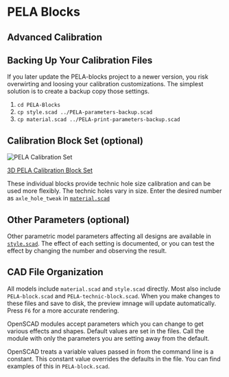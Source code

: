 # PELA Blocks
## Advanced Calibration

## Backing Up Your Calibration Files

If you later update the PELA-blocks project to a newer version, you risk overwirting and loosing your calibration customizations. The simplest solution is to create a backup copy those settings.

1. `cd PELA-Blocks`
1. `cp style.scad ../PELA-parameters-backup.scad`
1. `cp material.scad ../PELA-print-parameters-backup.scad`

## Calibration Block Set (optional)

![PELA Calibration Set](calibration/PELA-calibration-set.png)

[3D PELA Calibration Block Set](https://github.com/LEGO-Prototypes/PELA-parametric-blocks/blob/master/PELA-calibration-set.stl)

These individual blocks provide technic hole size calibration and can be used more flexibly. The technic holes vary in size. Enter the desired number as `axle_hole_tweak` in [`material.scad`](material.scad)

## Other Parameters (optional)

Other parametric model parameters affecting all designs are available in [`style.scad`](style.scad). The effect of each setting is documented, or you can test the effect by changing the number and observing the result.

## CAD File Organization

All models include `material.scad` and `style.scad` directly. Most also include `PELA-block.scad` and `PELA-technic-block.scad`. When you make changes to these files and save to disk, the preview imnage will update automatically. Press `F6` for a more accurate rendering.

OpenSCAD modules accept parameters which you can change to get various effects and shapes. Default values are set in the files. Call the module with only the parameters you are setting away from the default.

OpenSCAD treats a variable values passed in from the command line is a constant. This constant value overrides the defaults in the file. You can find examples of this in `PELA-block.scad`.

